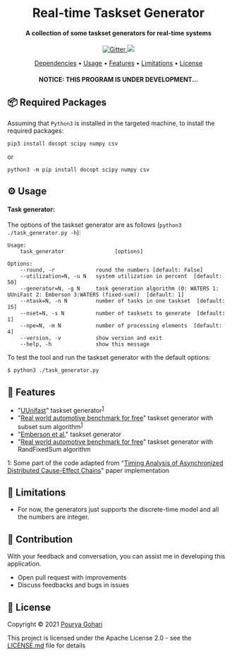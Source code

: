 
<h1 align="center">
  Real-time Taskset Generator
</h1>
<h4 align="center">A collection of some taskset generators for real-time systems</h4>
<p align="center">
  <a href="https://github.com/porya-gohary/Multi-rate-DAG-Framework/blob/master/LICENSE.md">
    <img src="https://img.shields.io/hexpm/l/apa"
         alt="Gitter">
  </a>
    <img src="https://img.shields.io/badge/Python-3.7+-brightgreen">

</p>
<p align="center">
  <a href="#-dependencies-and-required-packages">Dependencies</a> •
  <a href="#%EF%B8%8F-usage">Usage</a> •
  <a href="#-features">Features</a> •
  <a href="#-limitations">Limitations</a> •
  <a href="#-license">License</a>
</p>
<h4 align="center">NOTICE: THIS PROGRAM IS UNDER DEVELOPMENT...</h4>


## 📦 Required Packages
Assuming that `Python3` is installed in the targeted machine, to install the required packages:
```
pip3 install docopt scipy numpy csv
```
or
```
python3 -m pip install docopt scipy numpy csv
```

## ⚙️ Usage
#### Task generator:

The options of the taskset generator are as follows (`python3 ./task_generator.py -h`):
```
Usage:
    task_generator                [options]

Options:
    --round, -r             round the numbers [default: False]
    --utilization=N, -u N   system utilization in percent  [default: 50]
    --generator=N, -g N     task generation algorithm (0: WATERS 1: UUniFast 2: Emberson 3:WATERS (fixed-sum))  [default: 1]
    --ntask=N, -n N         number of tasks in one taskset  [default: 15]
    --nset=N, -s N          number of tasksets to generate  [default: 1]
    --npe=N, -m N           number of processing elements  [default: 4]
    --version, -v           show version and exit
    --help, -h              show this message
```
To test the tool and run the taskset generator with the default options:
```
$ python3 ./task_generator.py
```

## 🔧 Features
  * "[UUnifast](https://dl.acm.org/doi/abs/10.1007/s11241-005-0507-9)" taskset generator<sup>[1](#note1)</sup>
  * "[Real world automotive benchmark for free](https://www.ecrts.org/forum/viewtopic.php?f=20&t=23)" taskset generator with subset sum algorithm<sup>[1](#note1)</sup>
  * "[Emberson et al.](https://www.ecrts.org/archives/fileadmin/WebsitesArchiv/Workshops/WATERS/Proceedings/WATERS-2010-Proceedings.pdf#page=6)" taskset generator
  * "[Real world automotive benchmark for free](https://www.ecrts.org/forum/viewtopic.php?f=20&t=23)" taskset generator with RandFixedSum algorithm


<a name="note1">1</a>: Some part of the code adapted from "[Timing Analysis of Asynchronized Distributed Cause-Effect Chains](https://github.com/tu-dortmund-ls12-rt/end-to-end)" paper implementation

## 🚧 Limitations 
- For now, the generators just supports the discrete-time model and all the numbers are integer.

## 🌱 Contribution
With your feedback and conversation, you can assist me in developing this application.
- Open pull request with improvements
- Discuss feedbacks and bugs in issues

## 📜 License
Copyright © 2021 [Pourya Gohari](https://pourya-gohari.ir)

This project is licensed under the Apache License 2.0 - see the [LICENSE.md](LICENSE.md) file for details